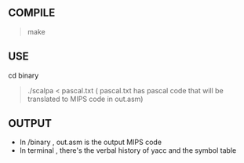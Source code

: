 COMPILE
-------
> make

USE
------
cd binary
> ./scalpa < pascal.txt
( pascal.txt has pascal code that will be translated to MIPS code in out.asm)

OUTPUT
-------
 * In /binary , out.asm is the output MIPS code
 * In terminal , there's the verbal history of yacc and the symbol table
